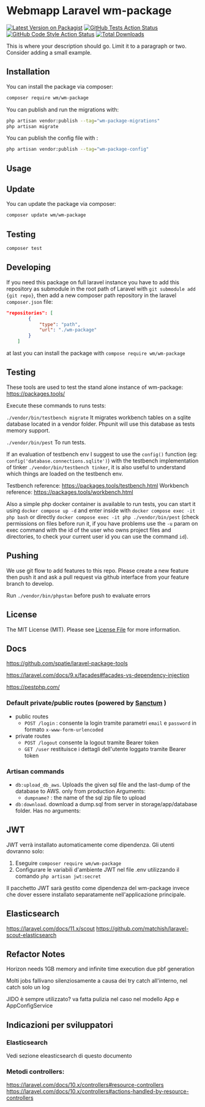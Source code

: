# Webmapp Laravel wm-package

[![Latest Version on Packagist](https://img.shields.io/packagist/v/wm/wm-package.svg?style=flat-square)](https://packagist.org/packages/wm/wm-package)
[![GitHub Tests Action Status](https://img.shields.io/github/actions/workflow/status/wm/wm-package/run-tests.yml?branch=main&label=tests&style=flat-square)](https://github.com/wm/wm-package/actions?query=workflow%3Arun-tests+branch%3Amain)
[![GitHub Code Style Action Status](https://img.shields.io/github/actions/workflow/status/wm/wm-package/fix-php-code-style-issues.yml?branch=main&label=code%20style&style=flat-square)](https://github.com/wm/wm-package/actions?query=workflow%3A"Fix+PHP+code+style+issues"+branch%3Amain)
[![Total Downloads](https://img.shields.io/packagist/dt/wm/wm-package.svg?style=flat-square)](https://packagist.org/packages/wm/wm-package)

This is where your description should go. Limit it to a paragraph or two. Consider adding a small example.

## Installation

You can install the package via composer:

```bash
composer require wm/wm-package
```

You can publish and run the migrations with:

```bash
php artisan vendor:publish --tag="wm-package-migrations"
php artisan migrate
```

You can publish the config file with :

```bash
php artisan vendor:publish --tag="wm-package-config"
```

## Usage

## Update

You can update the package via composer:

```bash
composer update wm/wm-package
```

## Testing

```bash
composer test
```

## Developing

If you need this package on full laravel instance you have to add this repository as submodule in the root path of Laravel with `git submodule add {git repo}`, then add a new composer path repository in the laravel `composer.json` file:

```json
"repositories": [
        {
            "type": "path",
            "url": "./wm-package"
        }
    ]
```

at last you can install the package with `compose require wm/wm-package`

## Testing

These tools are used to test the stand alone instance of wm-package: https://packages.tools/

Execute these commands to runs tests:

`./vendor/bin/testbench migrate`
It migrates workbench tables on a sqlite database located in a vendor folder. Phpunit will use this database as tests memory support.

`./vendor/bin/pest`
To run tests.

If an evaluation of testbench env I suggest to use the `config()` function (eg: `config('database.connections.sqlite')`) with the testbench implementation of tinker `./vendor/bin/testbench tinker`, it is also useful to understand which things are loaded on the testbench env.

Testbench reference: https://packages.tools/testbench.html
Workbench reference: https://packages.tools/workbench.html

Also a simple php docker container is available to run tests, you can start it using `docker compose up -d` and enter inside with `docker compose exec -it php bash` or directly `docker compose exec -it php ./vendor/bin/pest` (check permissions on files before run it, if you have problems use the `-u` param on exec command with the id of the user who owns project files and directories, to check your current user id you can use the command `id`).

## Pushing

We use git flow to add features to this repo. Please create a new feature then push it and ask a pull request via github interface from your feature branch to develop.

Run `./vendor/bin/phpstan` before push to evaluate errors

## License

The MIT License (MIT). Please see [License File](LICENSE.md) for more information.

## Docs

https://github.com/spatie/laravel-package-tools

https://laravel.com/docs/9.x/facades#facades-vs-dependency-injection

https://pestphp.com/

### Default private/public routes (powered by [Sanctum](https://laravel.com/docs/9.x/sanctum) )

-   public routes
    -   `POST /login` :
        consente la login tramite parametri `email` e `password` in formato `x-www-form-urlencoded`
-   private routes
    -   `POST /logout`
        consente la logout tramite Bearer token
    -   `GET /user`
        restituisce i dettagli dell'utente loggato tramite Bearer token

### Artisan commands

-   `db:upload_db_aws`. Uploads the given sql file and the last-dump of the database to AWS. only from production Arguments:
    -   `dumpname?` : the name of the sql zip file to upload
-   `db:download`. download a dump.sql from server in storage/app/database folder. Has no arguments:

## JWT

JWT verrà installato automaticamente come dipendenza. Gli utenti dovranno solo:

1. Eseguire `composer require wm/wm-package`
2. Configurare le variabili d'ambiente JWT nel file .env utilizzando il comando `php artisan jwt:secret`

Il pacchetto JWT sarà gestito come dipendenza del wm-package invece che dover essere installato separatamente nell'applicazione principale.

## Elasticsearch

https://laravel.com/docs/11.x/scout
https://github.com/matchish/laravel-scout-elasticsearch

## Refactor Notes

Horizon needs 1GB memory and infinite time execution due pbf generation

Molti jobs fallivano silenziosamente a causa dei try catch all'interno, nel catch solo un log

JIDO è sempre utilizzato? va fatta pulizia nel caso nel modello App e AppConfigService

## Indicazioni per sviluppatori

### Elasticsearch

Vedi sezione eleasticsearch di questo documento

### Metodi controllers:

https://laravel.com/docs/10.x/controllers#resource-controllers
https://laravel.com/docs/10.x/controllers#actions-handled-by-resource-controllers
